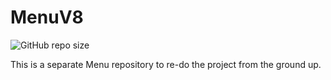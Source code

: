 # MenuV8
![GitHub repo size](https://img.shields.io/github/repo-size/BreenBrain/MenuV8?style=flat-square)


This is  a separate Menu repository to re-do the project from the ground up.
